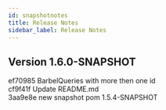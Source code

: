 ```yaml
---
id: snapshotnotes
title: Release Notes
sidebar_label: Release Notes
---
```


## Version 1.6.0-SNAPSHOT
ef70985 BarbelQueries with more then one id</br>
cf9f41f Update README.md</br>
3aa9e8e new snapshot pom 1.5.4-SNAPSHOT</br>